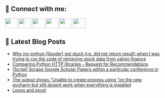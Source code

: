 ## 🔎 Connect with me:
[<img height="32" width="40" src="https://cdn.jsdelivr.net/npm/simple-icons@v5/icons/telegram.svg" />](https://t.me/bullbesh)
[<img height="32" width="40" src="https://cdn.jsdelivr.net/npm/simple-icons@v5/icons/vk.svg" />](https://vk.com/bullbesh)
[<img height="32" width="40" src="https://cdn.jsdelivr.net/npm/simple-icons@v5/icons/twitter.svg" />](https://twitter.com/bullbesh1)
[<img height="32" width="40" src="https://cdn.jsdelivr.net/npm/simple-icons@v5/icons/instagram.svg" />](https://www.instagram.com/bullbesh)
[<img height="32" width="40" src="https://cdn.jsdelivr.net/npm/simple-icons@v5/icons/reddit.svg" />](https://www.reddit.com/user/bullbesh)
[<img height="32" width="40" src="https://cdn.jsdelivr.net/npm/simple-icons@v5/icons/youtube.svg" />](https://www.youtube.com/channel/UCtfjRs6uzgq5mfm8S06WTcg)

## 📕 Latest Blog Posts
<!-- BLOG-POST-LIST:START -->
- [Why my python &lpar;Spyder&rpar; got stuck &lpar;i.e. did not return result&rpar; when I was trying to run the code of retrieving stock data from yahoo finance](https://www.reddit.com/r/Python/comments/ueil4g/why_my_python_spyder_got_stuck_ie_did_not_return/)
- [Comparing Python HTTP libraries - Request for Recommendations](https://www.reddit.com/r/Python/comments/uehu09/comparing_python_http_libraries_request_for/)
- [[Script] Scrape Google Scholar Papers within a particular conference in Python](https://www.reddit.com/r/Python/comments/ueguqb/script_scrape_google_scholar_papers_within_a/)
- [The output shows &quot;Unable to create process using &quot;on the new pycharm but still dosent work when everything is installed](https://www.reddit.com/r/Python/comments/uegmdu/the_output_shows_unable_to_create_process_using/)
- [Loops and excel](https://www.reddit.com/r/Python/comments/uegf28/loops_and_excel/)
<!-- BLOG-POST-LIST:END -->
